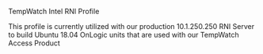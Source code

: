 TempWatch Intel RNI Profile

This profile is currently utilized with our production 10.1.250.250 RNI Server to build Ubuntu 18.04 OnLogic units that are used with our TempWatch Access Product
